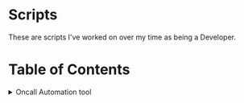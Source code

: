 # Scripts
These are scripts I've worked on over my time as being a Developer.

# Table of Contents

<details>
  <summary>Oncall Automation tool</summary>
  
  Inline-style: 
![alt text](https://github.com/chmod000chmod/Scripts/blob/main/Diagrams/on_call_diagram.png "Logo Title Text 1")
  
</details>
